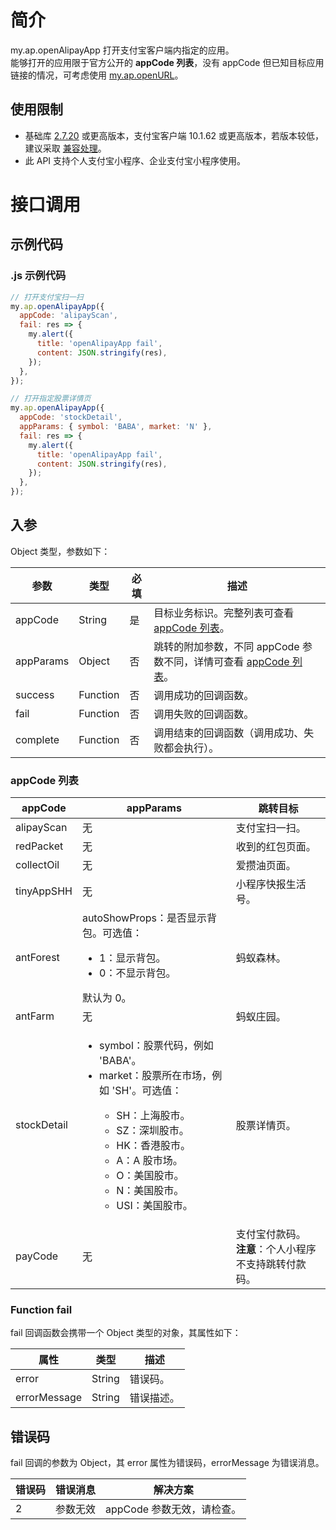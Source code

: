 # 简介

my.ap.openAlipayApp  打开支付宝客户端内指定的应用。<br />能够打开的应用限于官方公开的 **appCode 列表**，没有 appCode 但已知目标应用链接的情况，可考虑使用 [my.ap.openURL](https://opendocs.alipay.com/mini/04iy2y)。

## 使用限制

- 基础库 [2.7.20](https://opendocs.alipay.com/mini/framework/lib-upgrade-v2) 或更高版本，支付宝客户端 10.1.62 或更高版本，若版本较低，建议采取 [兼容处理](https://opendocs.alipay.com/mini/framework/compatibility)。
- 此 API 支持个人支付宝小程序、企业支付宝小程序使用。

# 接口调用

## 示例代码

### .js 示例代码

```javascript
// 打开支付宝扫一扫
my.ap.openAlipayApp({
  appCode: 'alipayScan',
  fail: res => {
    my.alert({
      title: 'openAlipayApp fail',
      content: JSON.stringify(res),
    });
  },
});

// 打开指定股票详情页
my.ap.openAlipayApp({
  appCode: 'stockDetail',
  appParams: { symbol: 'BABA', market: 'N' },
  fail: res => {
    my.alert({
      title: 'openAlipayApp fail',
      content: JSON.stringify(res),
    });
  },
});
```

## 入参
Object 类型，参数如下：

| **参数** | **类型** | **必填** | **描述** |
| --- | --- | --- | --- |
| appCode | String | 是 | 目标业务标识。完整列表可查看 <a href='#appCode 列表'>appCode 列表</a>。 |
| appParams | Object | 否 | 跳转的附加参数，不同 appCode 参数不同，详情可查看 <a href='#appCode 列表'>appCode 列表</a>。 |
| success | Function | 否 | 调用成功的回调函数。 |
| fail | Function | 否 | 调用失败的回调函数。 |
| complete | Function | 否 | 调用结束的回调函数（调用成功、失败都会执行）。 |

### appCode 列表
| **appCode** | **appParams** | **跳转目标** |
| --- | --- | --- |
| alipayScan | 无 | 支付宝扫一扫。 |
| redPacket | 无 | 收到的红包页面。 |
| collectOil | 无 | 爱攒油页面。 |
| tinyAppSHH | 无 | 小程序快报生活号。 |
| antForest | autoShowProps：是否显示背包。可选值：<ul><li>1：显示背包。</li><li>0：不显示背包。</li></ul>默认为 0。 | 蚂蚁森林。 |
| antFarm | 无 | 蚂蚁庄园。 |
| stockDetail | <ul><li>symbol：股票代码，例如 'BABA'。</li><li>market：股票所在市场，例如 'SH'。可选值：</li><ul><li>SH：上海股市。</li><li>SZ：深圳股市。</li><li>HK：香港股市。</li><li>A：A 股市场。</li><li>O：美国股市。</li><li>N：美国股市。</li><li>USI：美国股市。</li></ul></ul> | 股票详情页。 |
| payCode | 无 | 支付宝付款码。<br />**注意**：个人小程序不支持跳转付款码。 |

### Function fail

fail 回调函数会携带一个 Object 类型的对象，其属性如下：

| **属性** | **类型** | **描述** |
| --- | --- | --- |
| error | String | 错误码。 |
| errorMessage | String | 错误描述。 |

## 错误码
fail 回调的参数为 Object，其 error 属性为错误码，errorMessage 为错误消息。

| **错误码** | **错误消息** | **解决方案** |
| --- | --- | --- |
| 2 | 参数无效 | appCode 参数无效，请检查。 |
